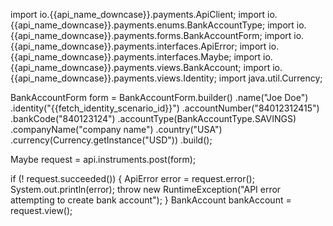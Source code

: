 import io.{{api_name_downcase}}.payments.ApiClient;
import io.{{api_name_downcase}}.payments.enums.BankAccountType;
import io.{{api_name_downcase}}.payments.forms.BankAccountForm;
import io.{{api_name_downcase}}.payments.interfaces.ApiError;
import io.{{api_name_downcase}}.payments.interfaces.Maybe;
import io.{{api_name_downcase}}.payments.views.BankAccount;
import io.{{api_name_downcase}}.payments.views.Identity;
import java.util.Currency;

BankAccountForm form = BankAccountForm.builder()
        .name("Joe Doe")
        .identity("{{fetch_identity_scenario_id}}")
        .accountNumber("84012312415")
        .bankCode("840123124")
        .accountType(BankAccountType.SAVINGS)
        .companyName("company name")
        .country("USA")
        .currency(Currency.getInstance("USD"))
        .build();

Maybe<BankAccount> request = api.instruments.post(form);

if (! request.succeeded()) {
    ApiError error = request.error();
    System.out.println(error);
    throw new RuntimeException("API error attempting to create bank account");
}
BankAccount bankAccount = request.view();
